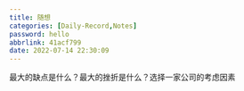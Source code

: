 ```yaml
---
title: 随想
categories: [Daily-Record,Notes]
password: hello
abbrlink: 41acf799
date: 2022-07-14 22:30:09
---
```

<!--more-->
最大的缺点是什么？最大的挫折是什么？选择一家公司的考虑因素















